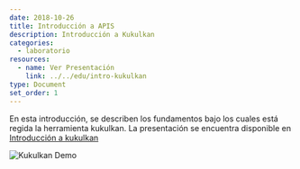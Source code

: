 ```yaml
---
date: 2018-10-26
title: Introducción a APIS
description: Introducción a Kukulkan
categories:
  - laboratorio
resources:
  - name: Ver Presentación
    link: ../../edu/intro-kukulkan
type: Document
set_order: 1
---
```


En esta introducción, se describen los fundamentos bajo los cuales está regida la herramienta kukulkan. La presentación se encuentra disponible en [Introducción a kukulkan](../../edu/intro-kukulkan)

![Kukulkan Demo](../../edu/images/intro/kukulkan-logo.png)
